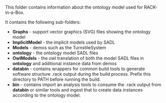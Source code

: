 This folder contains information about the ontology model used for RACK-in-a-Box.

It contains the following sub-folders:
- **Graphs** - support vector graphics (SVG) files showing the ontology model
- **ImplicitModel** - the implicit models used by SADL
- **Models** - demos such as the TurnstileSystem
- **ontology** - the ontology model SADL files
- **OwlModels** - the owl translation of both the model SADL files in **ontology** and additional instance data from demos
- **databin** - contains wrappers for common build tools to generate software structure .rack output during the build process.  Prefix this directory to PATH before running the build.
- **bin** - contains import an analysis tools to consume the .rack output from **databin** or similar tools and ingest that to create data instances according to the ontology model.
